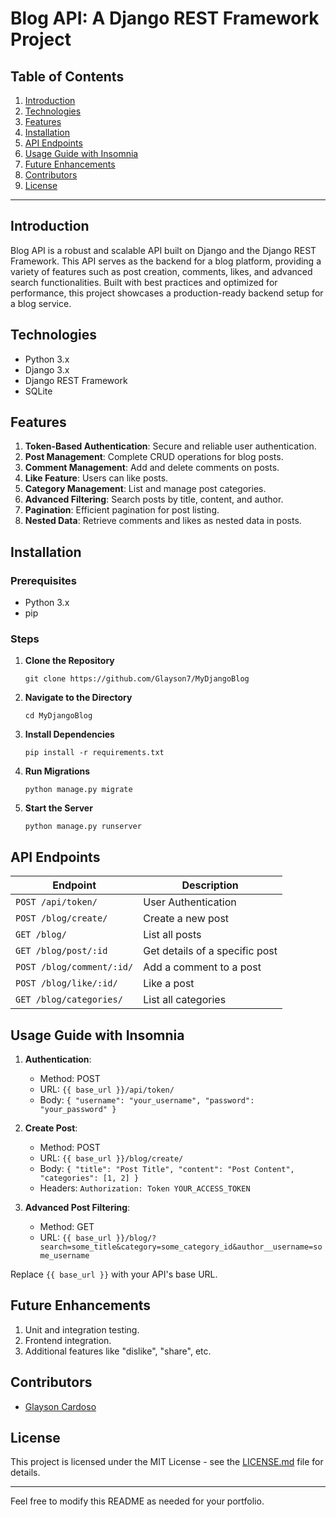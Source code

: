 # Blog API: A Django REST Framework Project

## Table of Contents

1. [Introduction](#introduction)
2. [Technologies](#technologies)
3. [Features](#features)
4. [Installation](#installation)
5. [API Endpoints](#api-endpoints)
6. [Usage Guide with Insomnia](#usage-guide-with-insomnia)
7. [Future Enhancements](#future-enhancements)
8. [Contributors](#contributors)
9. [License](#license)

---

## Introduction

Blog API is a robust and scalable API built on Django and the Django REST Framework. This API serves as the backend for a blog platform, providing a variety of features such as post creation, comments, likes, and advanced search functionalities. Built with best practices and optimized for performance, this project showcases a production-ready backend setup for a blog service.

## Technologies

- Python 3.x
- Django 3.x
- Django REST Framework
- SQLite

## Features

1. **Token-Based Authentication**: Secure and reliable user authentication.
2. **Post Management**: Complete CRUD operations for blog posts.
3. **Comment Management**: Add and delete comments on posts.
4. **Like Feature**: Users can like posts.
5. **Category Management**: List and manage post categories.
6. **Advanced Filtering**: Search posts by title, content, and author.
7. **Pagination**: Efficient pagination for post listing.
8. **Nested Data**: Retrieve comments and likes as nested data in posts.

## Installation

### Prerequisites

- Python 3.x
- pip

### Steps

1. **Clone the Repository**
   ```
   git clone https://github.com/Glayson7/MyDjangoBlog
   ```
2. **Navigate to the Directory**

   ```
   cd MyDjangoBlog
   ```

3. **Install Dependencies**

   ```
   pip install -r requirements.txt
   ```

4. **Run Migrations**

   ```
   python manage.py migrate
   ```

5. **Start the Server**
   ```
   python manage.py runserver
   ```

## API Endpoints

| Endpoint                  | Description                    |
| ------------------------- | ------------------------------ |
| `POST /api/token/`        | User Authentication            |
| `POST /blog/create/`      | Create a new post              |
| `GET /blog/`              | List all posts                 |
| `GET /blog/post/:id`      | Get details of a specific post |
| `POST /blog/comment/:id/` | Add a comment to a post        |
| `POST /blog/like/:id/`    | Like a post                    |
| `GET /blog/categories/`   | List all categories            |

## Usage Guide with Insomnia

1. **Authentication**:

   - Method: POST
   - URL: `{{ base_url }}/api/token/`
   - Body: `{ "username": "your_username", "password": "your_password" }`

2. **Create Post**:

   - Method: POST
   - URL: `{{ base_url }}/blog/create/`
   - Body: `{ "title": "Post Title", "content": "Post Content", "categories": [1, 2] }`
   - Headers: `Authorization: Token YOUR_ACCESS_TOKEN`

3. **Advanced Post Filtering**:
   - Method: GET
   - URL: `{{ base_url }}/blog/?search=some_title&category=some_category_id&author__username=some_username`

Replace `{{ base_url }}` with your API's base URL.

## Future Enhancements

1. Unit and integration testing.
2. Frontend integration.
3. Additional features like "dislike", "share", etc.

## Contributors

- [Glayson Cardoso](https://github.com/glayson7)

## License

This project is licensed under the MIT License - see the [LICENSE.md](LICENSE.md) file for details.

---

Feel free to modify this README as needed for your portfolio.
